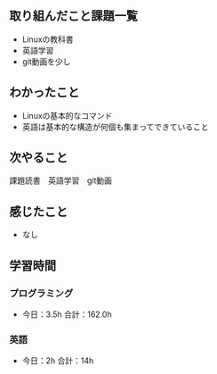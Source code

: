 ## 取り組んだこと課題一覧
- Linuxの教科書
- 英語学習
- git動画を少し
## わかったこと
- Linuxの基本的なコマンド
- 英語は基本的な構造が何個も集まってできていること
## 次やること
課題読書　英語学習　git動画
## 感じたこと
- なし
## 学習時間
### プログラミング
- 今日：3.5h 合計：162.0h
### 英語
- 今日：2h 合計：14h